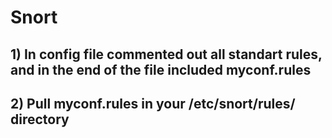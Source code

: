 # Snort
## 1) In config file commented out all standart rules, and in the end of the file included myconf.rules
## 2) Pull myconf.rules in your /etc/snort/rules/ directory
